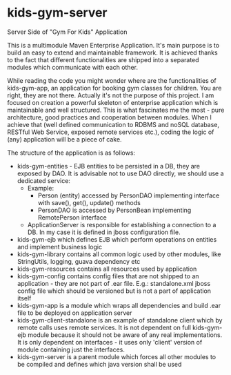 # kids-gym-server
Server Side of "Gym For Kids" Application

This is a multimodule Maven Enterprise Application. It's main purpose is to build an easy to extend and maintainable framework.
It is achieved thanks to the fact that different functionalities are shipped into a separated modules which communicate with each other.

While reading the code you might wonder where are the functionalities of kids-gym-app, an application for booking gym classes for children.
You are right, they are not there. Actually it's not the purpose of this project.
I am focused on creation a powerful skeleton of enterprise application which is maintainable and well structured. This is what fascinates me the most - pure architecture, good practices and cooperation between modules. When I achieve that (well defined communication to RDBMS and noSQL database, RESTful Web Service, exposed remote services etc.), coding the logic of (any) application will be a piece of cake.

The structure of the application is as follows:
-  kids-gym-entities - EJB entities to be persisted in a DB, they are exposed by DAO. It is advisable not to use DAO directly, we should use a dedicated service:
	- Example:
		- Person (entity) accessed by PersonDAO implementing interface with save(), get(), update() methods
		- PersonDAO is accessed by PersonBean implementing RemotePerson interface
	- ApplicationServer is responsible for establishing a connection to a DB. In my case it is defined in jboss configuration file.
- kids-gym-ejb which defines EJB which perform operations on entities and implement business logic
- kids-gym-library contains all common logic used by other modules, like StringUtils, logging, guava dependency etc 
- kids-gym-resources contains all resources used by application
- kids-gym-config contains config files that are not shipped to an application - they are not part of .ear file. E.g.: standalone.xml jboss config file which should be versioned but is not a part of application itself
- kids-gym-app is a module which wraps all dependencies and build .ear file to be deployed on application server
- kids-gym-client-standalone is an example of standalone client which by remote calls uses remote services. It is not dependent on full kids-gym-ejb module because it should not be aware of any real implementations. It is only dependent on interfaces - it uses only 'client' version of module containing just the interfaces.
- kids-gym-server is a parent module which forces all other modules to be compiled and defines which java version shall be used